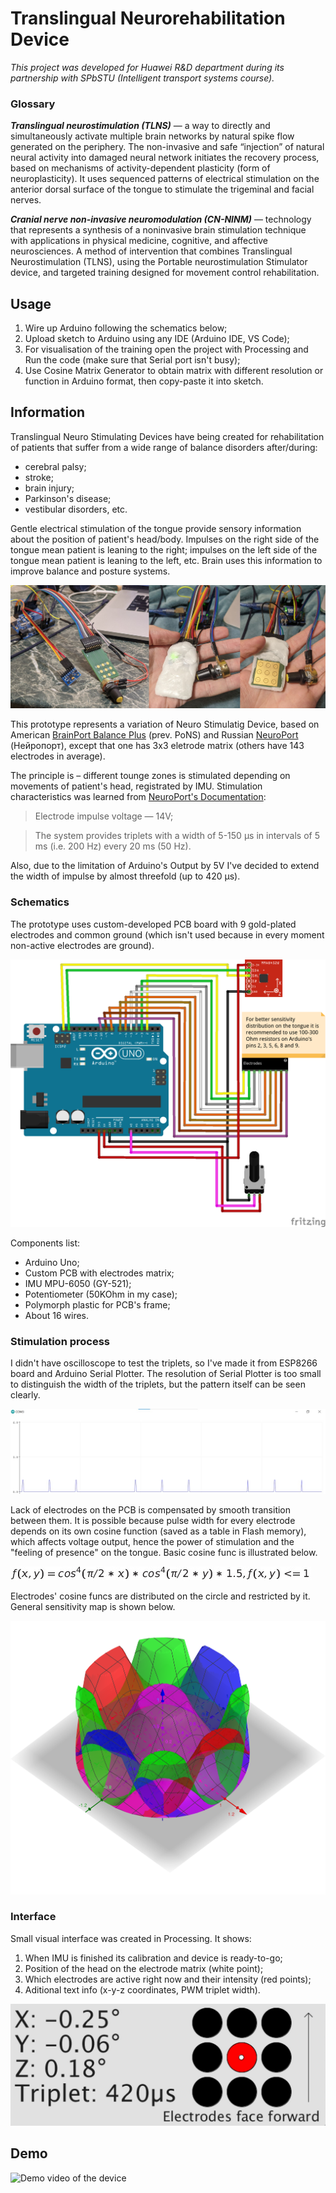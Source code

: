 # Translingual Neurorehabilitation Device
*This project was developed for Huawei R&D department during its partnership with SPbSTU (Intelligent transport systems course).*

### Glossary
***Translingual neurostimulation (TLNS)*** — a way to directly and simultaneously activate multiple brain networks by natural spike flow generated 
on the periphery. The non-invasive and safe “injection” of natural neural activity into damaged neural network initiates the recovery process, 
based on mechanisms of activity-dependent plasticity (form of neuroplasticity). It uses sequenced patterns of  electrical stimulation on the anterior 
dorsal surface of the tongue to stimulate the trigeminal and  facial  nerves.

***Cranial nerve non-invasive neuromodulation (CN-NINM)*** — technology that represents a synthesis of a noninvasive brain 
stimulation technique with applications in physical medicine, cognitive, and affective neurosciences. A method of 
intervention that combines Translingual Neurostimulation (TLNS), using the Portable neurostimulation Stimulator device, 
and targeted training designed for movement control rehabilitation.

## Usage
1. Wire up Arduino following the schematics below;
2. Upload sketch to Arduino using any IDE (Arduino IDE, VS Code);
3. For visualisation of the training open the project with Processing and Run the code (make sure that Serial port isn't busy);
4. Use Cosine Matrix Generator to obtain matrix with different resolution or function in Arduino format, then copy-paste it into sketch.

## Information
Translingual Neuro Stimulating Devices have being created for rehabilitation of patients that suffer from a wide range of balance disorders after/during:
- cerebral palsy;
- stroke;
- brain injury;
- Parkinson's disease;
- vestibular disorders, etc.

Gentle electrical stimulation of the tongue provide sensory information about the position of patient's head/body. Impulses on the right side of the tongue mean patient is leaning to the right; impulses on the left side of the tongue mean patient is leaning to the left, etc. Brain uses this information to improve balance and posture systems.

![photos](/assets/photos.png)

This prototype represents a variation of Neuro Stimulatig Device, based on American [BrainPort Balance Plus](https://www.wicab.com/brainport-balance-plus) (prev. PoNS) 
and Russian [NeuroPort](https://neyroport.ru/) (Нейропорт), except that one has 3x3 eletrode matrix (others have 143 electrodes in average).

The principle is – different tounge zones is stimulated depending on movements of patient's head, registrated by IMU. Stimulation characteristics was learned 
from [NeuroPort's Documentation](https://neyroport.ru/pasport/):
>Electrode impulse voltage — 14V;

>The system provides triplets with a width of 5-150 µs in intervals of 5 ms (i.e. 200 Hz) every 20 ms (50 Hz).

Also, due to the limitation of Arduino's Output by 5V I've decided to extend the width of impulse by almost threefold (up to 420 µs).

### Schematics
The prototype uses custom-developed PCB board with 9 gold-plated electrodes and common ground (which isn't used because in every moment non-active electrodes are ground).

![Arduino Schematics](/assets/schematics.png)

Components list:
- Arduino Uno;
- Custom PCB with electrodes matrix;
- IMU MPU-6050 (GY-521);
- Potentiometer (50KOhm in my case);
- Polymorph plastic for PCB's frame;
- About 16 wires.

### Stimulation process
I didn't have oscilloscope to test the triplets, so I've made it from ESP8266 board and Arduino Serial Plotter. The resolution of Serial Plotter is too small to distinguish 
the width of the triplets, but the pattern itself can be seen clearly.

![Triplets waveform](/assets/waveform.jpg)

Lack of electrodes on the PCB is compensated by smooth transition between them. It is possible because pulse width for every electrode depends on its own cosine function 
(saved as a table in Flash memory), which affects voltage output, hence the power of stimulation and the "feeling of presence" on the tongue. Basic cosine func is illustrated below.

![func](/assets/func.jpg)

Electrodes' cosine funcs are distributed on the circle and restricted by it. General sensitivity map is shown below.

![Electrodes Distribution Visualisation](/assets/distribution.png)

### Interface
Small visual interface was created in Processing. It shows:
1. When IMU is finished its calibration and device is ready-to-go;
2. Position of the head on the electrode matrix (white point);
3. Which electrodes are active right now and their intensity (red points);
4. Aditional text info (x-y-z coordinates, PWM triplet width).

![Interface screenshot](/assets/interface.jpg)

## Demo
![Demo video of the device](/assets/demo.gif)
